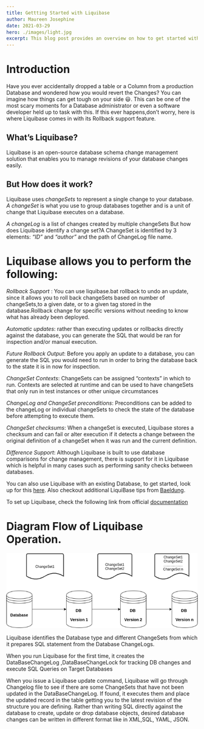 ```yaml
---
title: Gettting Started with Liquibase
author: Maureen Josephine
date: 2021-03-29
hero: ./images/light.jpg
excerpt: This blog post provides an overview on how to get started with Liquibase.
---
```


# Introduction

Have you ever accidentally dropped a table or a Column from a production Database and wondered how you would revert the Changes? You can imagine how things can get tough on your side 😃. This can be one of the most scary moments for a Database administrator or even a software developer held up to task with this. If this ever happens,don’t worry, here is where Liquibase comes in with its Rollback support feature.

## What’s Liquibase?

Liquibase is an open-source database schema change management solution that enables you to manage revisions of your database changes easily.

## But How does it work?

Liquibase uses *changeSets* to represent a single change to your database.
*A changeSet* is what you use to group databases together and is a unit of change that Liquibase executes on a database.

*A changeLog* is a list of changes created by multiple changeSets
But how does Liquibase identify a change set?A ChangeSet is identified by 3 elements: *“ID”* and *“author”* and the path of ChangeLog file name.

# Liquibase allows you to perform the following:

*Rollback Support* : You can use liquibase.bat rollback to undo an update, since it allows you to roll back changeSets based on number of changeSets,to a given date, or to a given tag stored in the database.Rollback change for specific versions without needing to know what has already been deployed.

*Automatic updates*: rather than executing updates or rollbacks directly against the database, you can generate the SQL that would be ran for inspection and/or manual execution.

*Future Rollback Output*: Before you apply an update to a database, you can generate the SQL you would need to run in order to bring the database back to the state it is in now for inspection.

*ChangeSet Contexts*: ChangeSets can be assigned “contexts” in which to run. Contexts are selected at runtime and can be used to have changeSets that only run in test instances or other unique circumstances

*ChangeLog and ChangeSet preconditions*: Preconditions can be added to the changeLog or individual changeSets to check the state of the database before attempting to execute them.

*ChangeSet checksums*: When a changeSet is executed, Liquibase stores a checksum and can fail or alter execution if it detects a change between the original definition of a changeSet when it was run and the current definition.

*Difference Support*: Although Liquibase is built to use database comparisons for change management, there is support for it in Liquibase which is helpful in many cases such as performing sanity checks between databases.

You can also use Liquibase with an existing Database, to get started, look up for this [here](https://docs.liquibase.com/commands/community/generatechangelog.html?_ga=2.44491117.836277932.1593518266-987649308.1591097951). Also checkout additional LiquiBase tips from [Baeldung](https://www.baeldung.com/liquibase-refactor-schema-of-java-app).

To set up Liquibase, check the following link from official [documentation](https://www.liquibase.org/get-started/first-steps)

# Diagram Flow of Liquibase Operation.

![flow](images/ii.png)

Liquibase identifies the Database type and different ChangeSets from which it prepares SQL statement from the Database ChangeLogs.

When you run Liquibase for the first time, it creates the DataBaseChangeLog ,DataBaseChangeLock for tracking DB changes and execute SQL Queries on Target Databases

When you issue a Liquibase update command, Liquibase will go through Changelog file to see if there are some ChangeSets that have not been updated in the DataBaseChangeLog. If found, it executes them and place the updated record in the table getting you to the latest revision of the structure you are defining.
Rather than writing SQL directly against the database to create, update or drop database objects, desired database changes can be written in different format like in XML,SQL, YAML, JSON.






